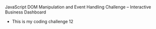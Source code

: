 JavaScript DOM Manipulation and Event Handling Challenge – Interactive Business Dashboard
- This is my coding challenge 12